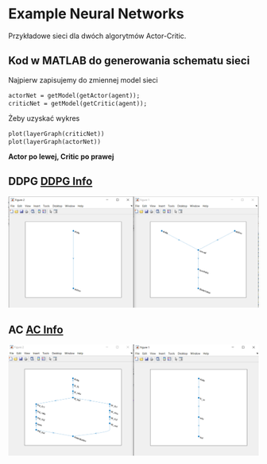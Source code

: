 # Example Neural Networks
Przykładowe sieci dla dwóch algorytmów Actor-Critic.

## Kod w **MATLAB** do generowania schematu sieci
Najpierw zapisujemy do zmiennej model sieci
```
actorNet = getModel(getActor(agent));
criticNet = getModel(getCritic(agent));
```
Żeby uzyskać wykres
```
plot(layerGraph(criticNet))
plot(layerGraph(actorNet))
```
**Actor po lewej, Critic po prawej**
## DDPG [DDPG Info](https://www.mathworks.com/help/reinforcement-learning/ref/rlddpgagent.html)
![DDPG Actor and Critic Nets](/RL_matlab_test/Example_Nets/DDPG/DDPG_nets.png)

## AC [AC Info](https://www.mathworks.com/help/reinforcement-learning/ref/rlacagent.html)
![DDPG Actor and Critic Nets](/RL_matlab_test/Example_Nets/DDPG/AC_nets.png)
